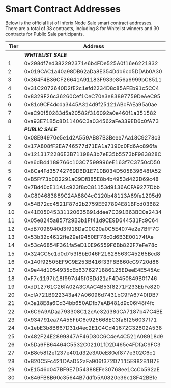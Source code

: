 # Smart Contract Addresses

Below is the official list of Inferix Node Sale smart contract addresses. There are a total of 38 contracts, including 8 for Whitelist winners and 30 contracts for Public Sale participants.

<table><thead><tr><th width="100">Tier</th><th>Address</th></tr></thead><tbody><tr><td></td><td><em><strong>WHITELIST SALE</strong></em></td></tr><tr><td>1</td><td>0x298df7ed382292371e6b4FDe525A0f16e6221832</td></tr><tr><td>2</td><td>0x019CAC1a40a98DB62aDa8E354Ddb6cd5DDAb0A30</td></tr><tr><td>3</td><td>0x364F4B36CF26641A91183F933e856a6999bC8511</td></tr><tr><td>4</td><td>0x31C2072640D2fE2c1efd2234D8c85AFEb91c5CC4</td></tr><tr><td>5</td><td>0x8329F26c36260Cef1CeC70e3e83897759DeAeC95</td></tr><tr><td>6</td><td>0x81c9CF4dcda3445A314d9f25121ABcFAEa95a0ae</td></tr><tr><td>7</td><td>0xeC90f50283d5a20582f316092a0e460f1a351582</td></tr><tr><td>8</td><td>0xa93E71B5c8D11406C3a034562aFe339ED6c0fA73</td></tr><tr><td></td><td><em><strong>PUBLIC SALE</strong></em></td></tr><tr><td>1</td><td>0x08E94970e5e1d2A559AB87B3Beee7Aa18C9278c3</td></tr><tr><td>2</td><td>0x17A808fF2EA746577d71EA1a7190c0Fd6Ac896fa</td></tr><tr><td>3</td><td>0x1213172286E3B71198A3b7eE35b5573bF983828C</td></tr><tr><td>4</td><td>0xe6dB44189766c103C7599996eE163f7C3750cD50</td></tr><tr><td>5</td><td>0x8Ca4Fd35742769D6D1E710B034D505839648fA52</td></tr><tr><td>6</td><td>0xB5Ff73b002291aC9DfB85E8b4b4953d422D69c48</td></tr><tr><td>7</td><td>0x7Bd40cE11A1c923f8cC81153d9136ACFA9277Dbb</td></tr><tr><td>8</td><td>0xC804683889C24A8804cC120b48113A69fe1205d9</td></tr><tr><td>9</td><td>0x54B72cc4521F87d2b2759EE97894E81BFcd03682</td></tr><tr><td>10</td><td>0x41E05045331120635B91ddee7C391B63BC0a2434</td></tr><tr><td>11</td><td>0x05e8245a857f29B3b1Ff41d9CE9D644531Fc9C64</td></tr><tr><td>12</td><td>0xdB7098940d3f918DaC0C20a0C5E4074e2e7BfF7C</td></tr><tr><td>13</td><td>0x53b32c4612ffe29ef9450EF78c0d6B3E00174fAe</td></tr><tr><td>14</td><td>0x53cA6854F361fa5eD10E96559F6Bb822F7eFe78c</td></tr><tr><td>15</td><td>0x324CC5c1d0d753f8bE046F21628563C45265Bcd8</td></tr><tr><td>16</td><td>0x140f92505EF9C9E253B416f33F8B860cC9720d86</td></tr><tr><td>17</td><td>0x9e44d1054935cEb6376271886125EDeeE4E545Ac</td></tr><tr><td>18</td><td>0xF7c1197b18f997d45f0BDd21aF4D450849B0f746</td></tr><tr><td>19</td><td>0xdD12761C26fA02A3CAAC4B53f8271F233EbFe820</td></tr><tr><td>20</td><td>0xcfA721B922343a47A06096d7431bC9FA6740fDB7</td></tr><tr><td>21</td><td>0x3a18E8a6Cd34bb650ADfb7eAB481d9c06f48f4fc</td></tr><tr><td>22</td><td>0x6C9A9ADaa793308C12eAe32d38dCA7187b47C4BE</td></tr><tr><td>23</td><td>0x934791ea7A455FbC6c925668EC3fa6f256037f71</td></tr><tr><td>24</td><td>0x1ebE3b8B667D31d4ec2E1C4Cd41672C32802A538</td></tr><tr><td>25</td><td>0x482F24E2899847AF46D30C6C4eA4C521A08918d9</td></tr><tr><td>26</td><td>0x5Da6FB64464C5532C02101fD2D465e4FDfaC9FC3</td></tr><tr><td>27</td><td>0xB8c58f2ef237e401d32e3A0eE80ef877e302C6c1</td></tr><tr><td>28</td><td>0xB20C5Fc421DAaD52aFa906f372D7115E982B1B7E</td></tr><tr><td>29</td><td>0xE1546d047BF9E7D54388EFe30768ee1CcCb592aE</td></tr><tr><td>30</td><td>0x846FB8B60c35644B7ddfb5A0820e36c18F42BBfe</td></tr></tbody></table>
